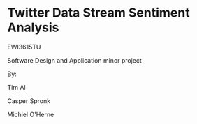 # Twitter Data Stream Sentiment Analysis
EWI3615TU

Software Design and Application minor project

By:

Tim Al

Casper Spronk

Michiel O'Herne
